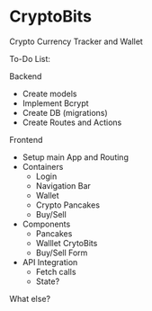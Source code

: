 # CryptoBits
Crypto Currency Tracker and Wallet 

To-Do List:

Backend
- Create models
- Implement Bcrypt
- Create DB (migrations)
- Create Routes and Actions

Frontend
- Setup main App and Routing 
- Containers
    - Login
    - Navigation Bar
    - Wallet
    - Crypto Pancakes
    - Buy/Sell
- Components
    - Pancakes
    - Walllet CrytoBits
    - Buy/Sell Form
- API Integration
    - Fetch calls
    - State?

What else?